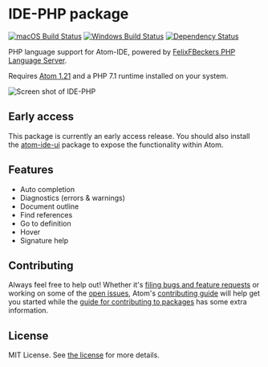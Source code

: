 # IDE-PHP package
[![macOS Build Status](https://travis-ci.org/atom/ide-php.svg?branch=master)](https://travis-ci.org/atom/ide-php) [![Windows Build Status](https://ci.appveyor.com/api/projects/status/99y003ssr76ovd17?svg=true)](https://ci.appveyor.com/project/Atom/ide-php/branch/master) [![Dependency Status](https://david-dm.org/atom/ide-php.svg)](https://david-dm.org/atom/ide-php)

PHP language support for Atom-IDE, powered by [FelixFBeckers PHP Language Server](https://github.com/felixfbecker/php-language-server).

Requires [Atom 1.21](https://atom.io/) and a PHP 7.1 runtime installed on your system.

![Screen shot of IDE-PHP](https://user-images.githubusercontent.com/118951/30307874-5a0b03d6-9736-11e7-84d1-55eafe784cda.png)

## Early access

This package is currently an early access release.  You should also install the [atom-ide-ui](https://atom.io/packages/atom-ide-ui) package to expose the functionality within Atom.

## Features

* Auto completion
* Diagnostics (errors & warnings)
* Document outline
* Find references
* Go to definition
* Hover
* Signature help

## Contributing
Always feel free to help out!  Whether it's [filing bugs and feature requests](https://github.com/atom/languageserver-php/issues/new) or working on some of the [open issues](https://github.com/atom/languageserver-php/issues), Atom's [contributing guide](https://github.com/atom/atom/blob/master/CONTRIBUTING.md) will help get you started while the [guide for contributing to packages](https://github.com/atom/atom/blob/master/docs/contributing-to-packages.md) has some extra information.

## License
MIT License.  See [the license](LICENSE.md) for more details.
